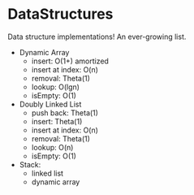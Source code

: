 # DataStructures
Data structure implementations! An ever-growing list.
- Dynamic Array
  - insert: O(1+) amortized
  - insert at index: O(n)
  - removal: Theta(1)
  - lookup: O(lgn)
  - isEmpty: O(1)
- Doubly Linked List
  - push back: Theta(1)
  - insert: Theta(1)
  - insert at index: O(n)
  - removal: Theta(1)
  - lookup: O(n)
  - isEmpty: O(1)
- Stack:
  - linked list
  - dynamic array
